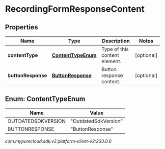 # RecordingFormResponseContent


## Properties

| Name | Type | Description | Notes |
| ------------ | ------------- | ------------- | ------------- |
| **contentType** | [**ContentTypeEnum**](#Enum--ContentTypeEnum) | Type of this content element. |  [optional] |
| **buttonResponse** | [**ButtonResponse**](ButtonResponse) | Button response content. |  [optional] |


## Enum: ContentTypeEnum

| Name | Value |
| ---- | ----- |
| OUTDATEDSDKVERSION | &quot;OutdatedSdkVersion&quot; | 
| BUTTONRESPONSE | &quot;ButtonResponse&quot; | 




_com.mypurecloud.sdk.v2:platform-client-v2:230.0.0_
